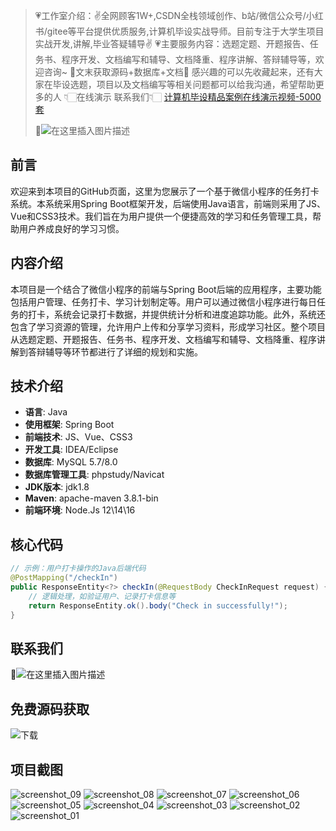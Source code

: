 > 💗工作室介绍：✌全网顾客1W+,CSDN全栈领域创作、b站/微信公众号/小红书/gitee等平台提供优质服务,计算机毕设实战导师。目前专注于大学生项目实战开发,讲解,毕业答疑辅导✌
> 💗主要服务内容：选题定题、开题报告、任务书、程序开发、文档编写和辅导、文档降重、程序讲解、答辩辅导等，欢迎咨询~
> 🌟文末获取源码+数据库+文档🌟 感兴趣的可以先收藏起来，还有大家在毕设选题，项目以及文档编写等相关问题都可以给我沟通，希望帮助更多的人
> 👇🏻在线演示 联系我们👇🏻
> [计算机毕设精品案例在线演示视频-5000套](https://www.yuque.com/yuqueyonghux32e1j/kxdc9g/ad8oz3bamkxmay0e#Cxun)
> 
> 🌟![在这里插入图片描述](https://i-blog.csdnimg.cn/direct/429f9b4d85284ef39b31d818da6e39b1.png#pic_center)

## 前言
欢迎来到本项目的GitHub页面，这里为您展示了一个基于微信小程序的任务打卡系统。本系统采用Spring Boot框架开发，后端使用Java语言，前端则采用了JS、Vue和CSS3技术。我们旨在为用户提供一个便捷高效的学习和任务管理工具，帮助用户养成良好的学习习惯。

## 内容介绍
本项目是一个结合了微信小程序的前端与Spring Boot后端的应用程序，主要功能包括用户管理、任务打卡、学习计划制定等。用户可以通过微信小程序进行每日任务的打卡，系统会记录打卡数据，并提供统计分析和进度追踪功能。此外，系统还包含了学习资源的管理，允许用户上传和分享学习资料，形成学习社区。整个项目从选题定题、开题报告、任务书、程序开发、文档编写和辅导、文档降重、程序讲解到答辩辅导等环节都进行了详细的规划和实施。

## 技术介绍
- **语言**: Java
- **使用框架**: Spring Boot
- **前端技术**: JS、Vue、CSS3
- **开发工具**: IDEA/Eclipse
- **数据库**: MySQL 5.7/8.0
- **数据库管理工具**: phpstudy/Navicat
- **JDK版本**: jdk1.8
- **Maven**: apache-maven 3.8.1-bin
- **前端环境**: Node.Js 12\14\16

## 核心代码
```java
// 示例：用户打卡操作的Java后端代码
@PostMapping("/checkIn")
public ResponseEntity<?> checkIn(@RequestBody CheckInRequest request) {
    // 逻辑处理，如验证用户、记录打卡信息等
    return ResponseEntity.ok().body("Check in successfully!");
}
```

## 联系我们
🌟![在这里插入图片描述](https://github.com/user-attachments/assets/8f1ce2ba-72f1-441f-8d65-395ddab4650d)

## 免费源码获取

![下载](https://github.com/user-attachments/assets/2d103c9e-5ccc-44a1-a6d7-23a47c088dca)

## 项目截图
![screenshot_09](https://github.com/user-attachments/assets/1e4eabde-61ab-43da-a764-3592db98976c)
![screenshot_08](https://github.com/user-attachments/assets/952a84f3-71df-4926-a0d6-b855601ba5dc)
![screenshot_07](https://github.com/user-attachments/assets/4ee9b8b1-8451-42e3-bc12-81b8b9c28ee2)
![screenshot_06](https://github.com/user-attachments/assets/058789de-6b1b-4b9a-9612-49f060ad39d1)
![screenshot_05](https://github.com/user-attachments/assets/c1851633-53b1-4f2f-ae8d-2c74709eeb50)
![screenshot_04](https://github.com/user-attachments/assets/d45f4c37-e48b-4b73-b6e6-4c1a4c01c103)
![screenshot_03](https://github.com/user-attachments/assets/97631aea-dc39-404d-9074-37a4d9a92e4e)
![screenshot_02](https://github.com/user-attachments/assets/2b3ef40f-52f0-4f46-83cb-986eb676d14d)
![screenshot_01](https://github.com/user-attachments/assets/2e601417-9723-4b12-98e6-9d6b17a6838d)


